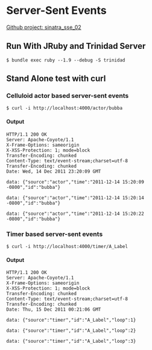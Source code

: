 # Server-Sent Events

[Github project: sinatra_sse_02](https://github.com/CootCraig/sinatra_sse_02)

## Run With JRuby and Trinidad Server

    $ bundle exec ruby --1.9 --debug -S trinidad

## Stand Alone test with curl

### Celluloid actor based server-sent events

    $ curl -i http://localhost:4000/actor/bubba

#### Output

    HTTP/1.1 200 OK
    Server: Apache-Coyote/1.1
    X-Frame-Options: sameorigin
    X-XSS-Protection: 1; mode=block
    Transfer-Encoding: chunked
    Content-Type: text/event-stream;charset=utf-8
    Transfer-Encoding: chunked
    Date: Wed, 14 Dec 2011 23:20:09 GMT

    data: {"source":"actor","time":"2011-12-14 15:20:09 -0800","id":"bubba"}

    data: {"source":"actor","time":"2011-12-14 15:20:14 -0800","id":"bubba"}

    data: {"source":"actor","time":"2011-12-14 15:20:22 -0800","id":"bubba"}

### Timer based server-sent events

    $ curl -i http://localhost:4000/timer/A_Label

#### Output

    HTTP/1.1 200 OK
    Server: Apache-Coyote/1.1
    X-Frame-Options: sameorigin
    X-XSS-Protection: 1; mode=block
    Transfer-Encoding: chunked
    Content-Type: text/event-stream;charset=utf-8
    Transfer-Encoding: chunked
    Date: Thu, 15 Dec 2011 00:21:06 GMT

    data: {"source":"timer","id":"A_Label","loop":1}

    data: {"source":"timer","id":"A_Label","loop":2}

    data: {"source":"timer","id":"A_Label","loop":3}


